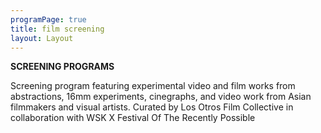 ```yaml
---
programPage: true
title: film screening
layout: Layout
---
```


**SCREENING PROGRAMS**

Screening program featuring experimental video and film works from abstractions, 16mm experiments, cinegraphs, and video work from Asian filmmakers and visual artists.
Curated by Los Otros Film Collective in collaboration with WSK X Festival Of The Recently Possible
